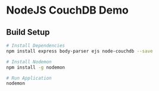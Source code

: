# NodeJS CouchDB Demo

## Build Setup

``` bash
# Install Dependencies
npm install express body-parser ejs node-couchdb --save

# Install Nodemon
npm install -g nodemon

# Run Application
nodemon
```
